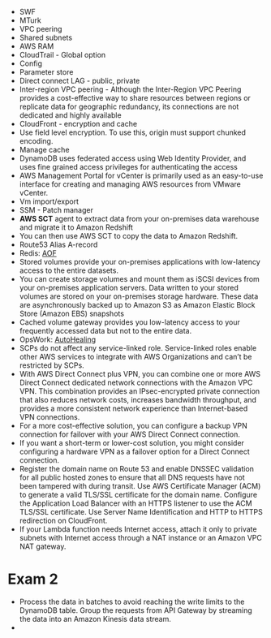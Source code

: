 - SWF
- MTurk
- VPC peering
- Shared subnets
- AWS RAM
- CloudTrail - Global option
- Config
- Parameter store
- Direct connect LAG - public, private
- Inter-region VPC peering - Although the Inter-Region VPC Peering provides a cost-effective way to share resources between regions or replicate data for geographic redundancy, its connections are not dedicated and highly available
- CloudFront - encryption and cache 
- Use field level encryption. To use this, origin must support chunked encoding.
- Manage cache
- DynamoDB uses federated access using Web Identity Provider, and uses fine grained access privileges for authenticating the access
- AWS Management Portal for vCenter is primarily used as an easy-to-use interface for creating and managing AWS resources from VMware vCenter.
- Vm import/export
- SSM - Patch manager
- **AWS SCT** agent to extract data from your on-premises data warehouse and migrate it to Amazon Redshift
- You can then use AWS SCT to copy the data to Amazon Redshift.
- Route53 Alias A-record
- Redis: [AOF](https://docs.aws.amazon.com/AmazonElastiCache/latest/red-ug/RedisAOF.html)
- Stored volumes provide your on-premises applications with low-latency access to the entire datasets.
- You can create storage volumes and mount them as iSCSI devices from your on-premises application servers. Data written to your stored volumes are stored on your on-premises storage hardware. These data are asynchronously backed up to Amazon S3 as Amazon Elastic Block Store (Amazon EBS) snapshots
- Cached volume gateway provides you low-latency access to your frequently accessed data but not to the entire data.
- OpsWork: [AutoHealing](https://docs.aws.amazon.com/opsworks/latest/userguide/workinginstances-autohealing.html)
- SCPs do not affect any service-linked role. Service-linked roles enable other AWS services to integrate with AWS Organizations and can’t be restricted by SCPs.
- With AWS Direct Connect plus VPN, you can combine one or more AWS Direct Connect dedicated network connections with the Amazon VPC VPN. This combination provides an IPsec-encrypted private connection that also reduces network costs, increases bandwidth throughput, and provides a more consistent network experience than Internet-based VPN connections.
- For a more cost-effective solution, you can configure a backup VPN connection for failover with your AWS Direct Connect connection.
- If you want a short-term or lower-cost solution, you might consider configuring a hardware VPN as a failover option for a Direct Connect connection. 
- Register the domain name on Route 53 and enable DNSSEC validation for all public hosted zones to ensure that all DNS requests have not been tampered with during transit. Use AWS Certificate Manager (ACM) to generate a valid TLS/SSL certificate for the domain name. Configure the Application Load Balancer with an HTTPS listener to use the ACM TLS/SSL certificate. Use Server Name Identification and HTTP to HTTPS redirection on CloudFront.
- If your Lambda function needs Internet access, attach it only to private subnets with Internet access through a NAT instance or an Amazon VPC NAT gateway.
# Exam 2
- Process the data in batches to avoid reaching the write limits to the DynamoDB table. Group the requests from API Gateway by streaming the data into an Amazon Kinesis data stream.
- 
